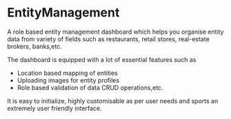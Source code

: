 # EntityManagement

A role based entity management dashboard which helps you organise entity data from variety of fields such as restaurants, retail stores, real-estate brokers, banks,etc. 

The dashboard is equipped with a lot of essential features such as 
 - Location based mapping of entities
 - Uploading images for entity profiles
 - Role based validation of data CRUD operations,etc. 
 
It is easy to initialize, highly customisable as per user needs and sports an extremely user friendly interface.
